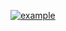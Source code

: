 [![example](http://nexts.github.io/Clusterize.js/img/table_example.gif)](https://clusterize.js.org/)
